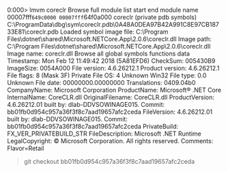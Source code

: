 
0:000> lmvm coreclr
Browse full module list
start             end                 module name
00007fff`649c0000 00007fff`64f0a000   coreclr    (private pdb symbols)  C:\ProgramData\dbg\sym\coreclr.pdb\0A48A0DEA97B42A991C8E97CB18733E81\coreclr.pdb
    Loaded symbol image file: C:\Program Files\dotnet\shared\Microsoft.NETCore.App\2.0.6\coreclr.dll
    Image path: C:\Program Files\dotnet\shared\Microsoft.NETCore.App\2.0.6\coreclr.dll
    Image name: coreclr.dll
    Browse all global symbols  functions  data
    Timestamp:        Mon Feb 12 11:49:42 2018 (5A81EFD6)
    CheckSum:         005430B9
    ImageSize:        0054A000
    File version:     4.6.26212.1
    Product version:  4.6.26212.1
    File flags:       8 (Mask 3F) Private
    File OS:          4 Unknown Win32
    File type:        0.0 Unknown
    File date:        00000000.00000000
    Translations:     0409.04b0
    CompanyName:      Microsoft Corporation
    ProductName:      Microsoft® .NET Core
    InternalName:     CoreCLR.dll
    OriginalFilename: CoreCLR.dll
    ProductVersion:   4.6.26212.01 built by: dlab-DDVSOWINAGE015. Commit: bb01fb0d954c957a36f3f8c7aad19657afc2ceda
    FileVersion:      4.6.26212.01 built by: dlab-DDVSOWINAGE015. Commit: bb01fb0d954c957a36f3f8c7aad19657afc2ceda
    PrivateBuild:     FX_VER_PRIVATEBUILD_STR
    FileDescription:  Microsoft .NET Runtime
    LegalCopyright:   © Microsoft Corporation.  All rights reserved.
    Comments:         Flavor=Retail

>git checkout bb01fb0d954c957a36f3f8c7aad19657afc2ceda